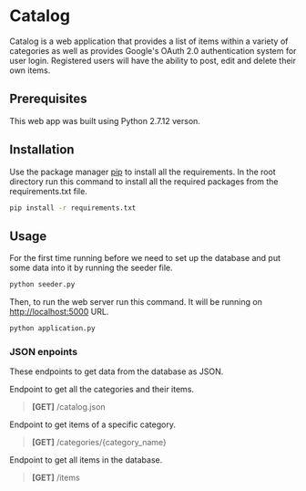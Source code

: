 # Catalog

Catalog is a web application that provides a list of items within a variety of categories as well as provides Google's OAuth 2.0 authentication system for user login. Registered users will have the ability to post, edit and delete their own items.

## Prerequisites
This web app was built using Python 2.7.12 verson.

## Installation

Use the package manager [pip](https://pip.pypa.io/en/stable/) to install all the requirements. In the root directory run this command to install all the required packages from the requirements.txt file.

```bash
pip install -r requirements.txt
```

## Usage
For the first time running before we need to set up the database and put some data into it by running the seeder file.
```bash
python seeder.py
``` 
Then, to run the web server run this command. It will be running on [http://localhost:5000](http://localhost:5000) URL.
```bash
python application.py
```
### JSON enpoints
These endpoints to get data from the database as JSON. 

Endpoint to get all the categories and their items.
 
> **[GET]** /catalog.json

Endpoint to get items of a specific category.

> **[GET]** /categories/{category_name}
 
Endpoint to get all items in the database.

>**[GET]** /items
